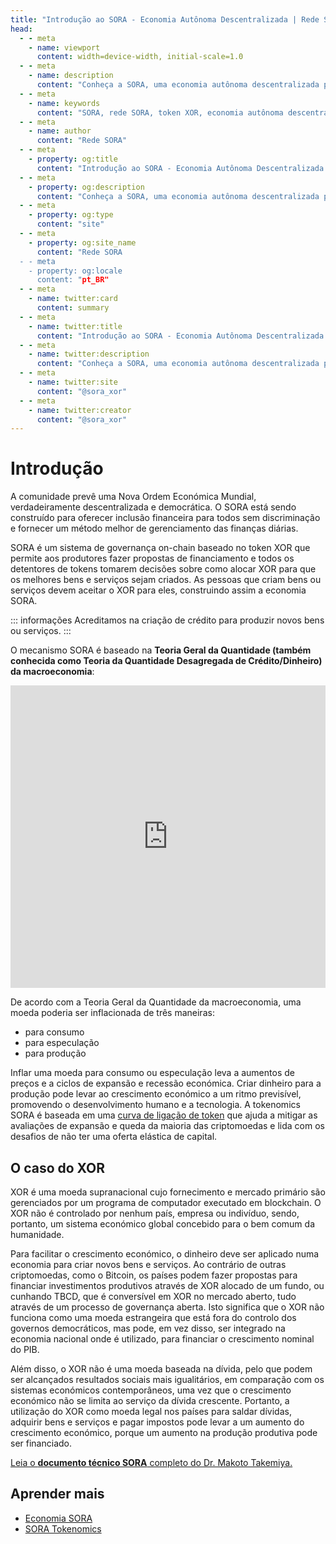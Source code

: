 ```yaml
---
title: "Introdução ao SORA - Economia Autônoma Descentralizada | Rede SORA"
head:
  - - meta
    - name: viewport
      content: width=device-width, initial-scale=1.0
  - - meta
    - name: description
      content: "Conheça a SORA, uma economia autônoma descentralizada projetada para um sistema financeiro justo e sustentável. Explore a rede SORA, o token XOR e os principais recursos."
  - - meta
    - name: keywords
      content: "SORA, rede SORA, token XOR, economia autônoma descentralizada, sistema financeiro justo, sistema financeiro sustentável, características principais"
  - - meta
    - name: author
      content: "Rede SORA"
  - - meta
    - property: og:title
      content: "Introdução ao SORA - Economia Autônoma Descentralizada | Rede SORA"
  - - meta
    - property: og:description
      content: "Conheça a SORA, uma economia autônoma descentralizada projetada para um sistema financeiro justo e sustentável. Explore a rede SORA, o token XOR e os principais recursos."
  - - meta
    - property: og:type
      content: "site"
  - - meta
    - property: og:site_name
      content: "Rede SORA
  - - meta
    - property: og:locale
      content: "pt_BR"
  - - meta
    - name: twitter:card
      content: summary
  - - meta
    - name: twitter:title
      content: "Introdução ao SORA - Economia Autônoma Descentralizada | Rede SORA"
  - - meta
    - name: twitter:description
      content: "Conheça a SORA, uma economia autônoma descentralizada projetada para um sistema financeiro justo e sustentável. Explore a rede SORA, o token XOR e os principais recursos."
  - - meta
    - name: twitter:site
      content: "@sora_xor"
  - - meta
    - name: twitter:creator
      content: "@sora_xor"
---
```


# Introdução

A comunidade prevê uma Nova Ordem Económica Mundial, verdadeiramente descentralizada e democrática. O SORA está sendo construído para oferecer inclusão financeira para todos sem discriminação e fornecer um método melhor de gerenciamento das finanças diárias.

SORA é um sistema de governança on-chain baseado no token XOR que permite aos produtores fazer propostas de financiamento e todos os detentores de tokens tomarem decisões sobre como alocar XOR para que os melhores bens e serviços sejam criados. As pessoas que criam bens ou serviços devem aceitar o XOR para eles, construindo assim a economia SORA.

::: informações
Acreditamos na criação de crédito para produzir novos bens ou serviços.
:::

O mecanismo SORA é baseado na **Teoria Geral da Quantidade (também conhecida como Teoria da Quantidade Desagregada de Crédito/Dinheiro) da macroeconomia**:

<iframe width="100%" height="484" src="https://www.youtube.com/embed/KEfdlctvHH4" title="SORA Economic Forum — KEYNOTE: &#39;Disaggregated Quantity Theory of Credit&#39; by Professor Richard Werner" frameborder="0" allow="accelerometer; autoplay; clipboard-write; encrypted-media; gyroscope; picture-in-picture; web-share" allowfullscreen></iframe>

De acordo com a Teoria Geral da Quantidade da macroeconomia, uma moeda poderia ser inflacionada de três maneiras:

- para consumo
- para especulação
- para produção

Inflar uma moeda para consumo ou especulação leva a aumentos de preços e a ciclos de expansão e recessão económica. Criar dinheiro para a produção pode levar ao crescimento económico a um ritmo previsível, promovendo o desenvolvimento humano e a tecnologia. A tokenomics SORA é baseada em uma [curva de ligação de token](/tbc) que ajuda a mitigar as avaliações de expansão e queda da maioria das criptomoedas e lida com os desafios de não ter uma oferta elástica de capital.

## O caso do XOR

XOR é uma moeda supranacional cujo fornecimento e mercado primário são gerenciados por um programa de computador executado em blockchain. O XOR não é controlado por nenhum país, empresa ou
indivíduo, sendo, portanto, um sistema económico global concebido para o bem comum da humanidade.

Para facilitar o crescimento económico, o dinheiro deve ser aplicado
numa economia para criar novos bens e serviços. Ao contrário de outras
criptomoedas, como o Bitcoin, os países podem fazer propostas para financiar
investimentos produtivos através de XOR alocado de um fundo, ou cunhando TBCD, que
é conversível em XOR no mercado aberto, tudo através de um processo de governança aberta.
Isto significa que o XOR não funciona como uma moeda estrangeira que está fora do controlo
dos governos democráticos, mas pode, em vez disso, ser integrado na economia nacional onde
é utilizado, para financiar o crescimento nominal do PIB.

Além disso, o XOR não é uma moeda baseada na dívida, pelo que podem
ser alcançados resultados sociais mais igualitários, em comparação
com os sistemas económicos contemporâneos, uma vez que o crescimento
económico não se limita ao serviço da dívida crescente. Portanto, a
utilização do XOR como moeda legal nos países para saldar dívidas,
adquirir bens e serviços e pagar impostos pode levar a um aumento do
crescimento económico, porque um aumento na produção produtiva pode ser financiado.

[Leia o **documento técnico SORA** completo do Dr. Makoto Takemiya.](https://sora.org/pub/The-Case-for-XOR.pdf)

## Aprender mais

- [Economia SORA](/pt/sora-economy.md)
- [SORA Tokenomics](/pt/tokenomics.md)
